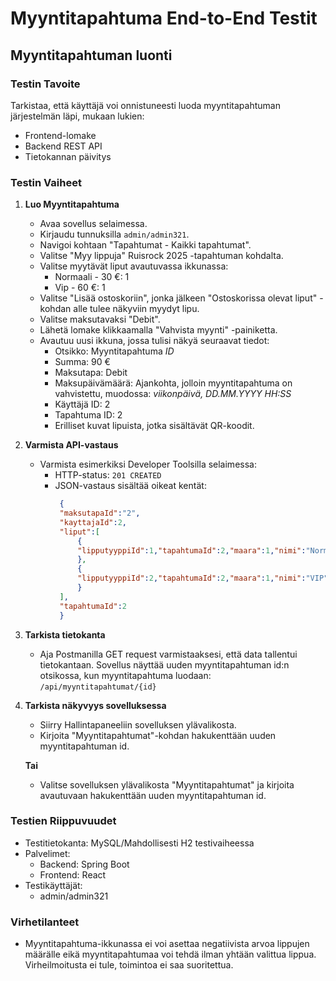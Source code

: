 # Myyntitapahtuma End-to-End Testit

## Myyntitapahtuman luonti

### Testin Tavoite
Tarkistaa, että käyttäjä voi onnistuneesti luoda myyntitapahtuman järjestelmän läpi, mukaan lukien:
- Frontend-lomake
- Backend REST API
- Tietokannan päivitys

### Testin Vaiheet
1. **Luo Myyntitapahtuma**
    - Avaa sovellus selaimessa.
    - Kirjaudu tunnuksilla `admin/admin321`.
    - Navigoi kohtaan "Tapahtumat - Kaikki tapahtumat".
    - Valitse "Myy lippuja" Ruisrock 2025 -tapahtuman kohdalta.
    - Valitse myytävät liput avautuvassa ikkunassa:
        - Normaali - 30 €: 1
        - Vip - 60 €: 1
    - Valitse "Lisää ostoskoriin", jonka jälkeen "Ostoskorissa olevat liput" -kohdan alle tulee näkyviin myydyt lipu.
    - Valitse maksutavaksi "Debit".
    - Lähetä lomake klikkaamalla "Vahvista myynti" -painiketta.
    - Avautuu uusi ikkuna, jossa tulisi näkyä seuraavat tiedot:
        - Otsikko: Myyntitapahtuma *ID*
        - Summa: 90 €
        - Maksutapa: Debit
        - Maksupäivämäärä: Ajankohta, jolloin myyntitapahtuma on vahvistettu, muodossa: *viikonpäivä, DD.MM.YYYY HH:SS*
        - Käyttäjä ID: 2
        - Tapahtuma ID: 2
        - Erilliset kuvat lipuista, jotka sisältävät QR-koodit.

2. **Varmista API-vastaus**
   - Varmista esimerkiksi Developer Toolsilla selaimessa:
     - HTTP-status: `201 CREATED`
     - JSON-vastaus sisältää oikeat kentät:
       ```json
        {
        "maksutapaId":"2",
        "kayttajaId":2,
        "liput":[
            {
            "lipputyyppiId":1,"tapahtumaId":2,"maara":1,"nimi":"Normaali","hinta":30
            },
            {
            "lipputyyppiId":2,"tapahtumaId":2,"maara":1,"nimi":"VIP","hinta":60
            }
        ],
        "tapahtumaId":2
        }
       ```

3. **Tarkista tietokanta**
   - Aja Postmanilla GET request varmistaaksesi, että data tallentui tietokantaan. 
    Sovellus näyttää uuden myyntitapahtuman id:n otsikossa, kun myyntitapahtuma luodaan:
    `/api/myyntitapahtumat/{id}`

4. **Tarkista näkyvyys sovelluksessa**
   - Siirry Hallintapaneeliin sovelluksen ylävalikosta.
   - Kirjoita "Myyntitapahtumat"-kohdan hakukenttään uuden myyntitapahtuman id.

    **Tai**
    - Valitse sovelluksen ylävalikosta "Myyntitapahtumat" ja kirjoita avautuvaan hakukenttään uuden myyntitapahtuman id.

### Testien Riippuvuudet
- Testitietokanta: MySQL/Mahdollisesti H2 testivaiheessa
- Palvelimet: 
  - Backend: Spring Boot
  - Frontend: React
- Testikäyttäjät: 
  - admin/admin321

### Virhetilanteet
- Myyntitapahtuma-ikkunassa ei voi asettaa negatiivista arvoa lippujen määrälle eikä myyntitapahtumaa voi tehdä ilman yhtään valittua lippua. 
    Virheilmoitusta ei tule, toimintoa ei saa suoritettua.

